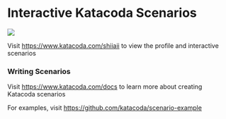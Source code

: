 # Interactive Katacoda Scenarios

[![](http://shields.katacoda.com/katacoda/shiiaii/count.svg)](https://www.katacoda.com/shiiaii "Get your profile on Katacoda.com")

Visit https://www.katacoda.com/shiiaii to view the profile and interactive scenarios

### Writing Scenarios
Visit https://www.katacoda.com/docs to learn more about creating Katacoda scenarios

For examples, visit https://github.com/katacoda/scenario-example
